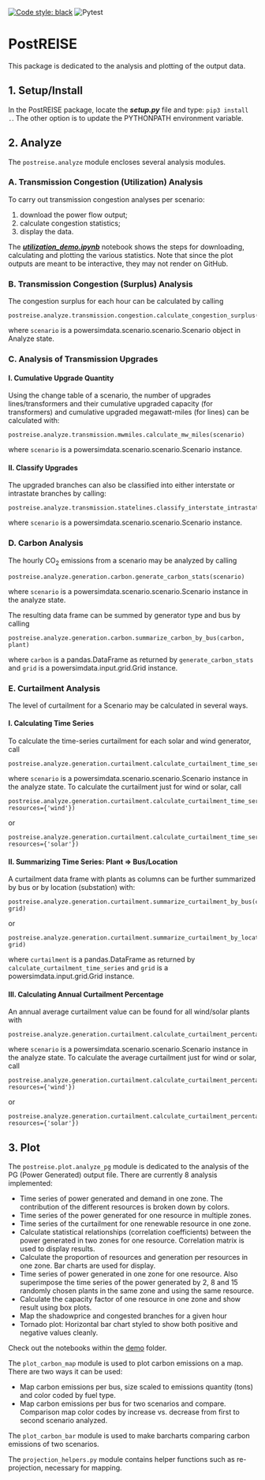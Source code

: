 [![Code style: black](https://img.shields.io/badge/code%20style-black-000000.svg)](https://github.com/psf/black)
![Pytest](https://github.com/Breakthrough-Energy/PostREISE/workflows/Run%20pytest/badge.svg)

# PostREISE
This package is dedicated to the analysis and plotting of the output data.


## 1. Setup/Install
In the PostREISE package, locate the ***setup.py*** file and type:
`pip3 install .`. The other option is to update the PYTHONPATH environment
variable.



## 2. Analyze
The `postreise.analyze` module encloses several analysis modules.

### A. Transmission Congestion (Utilization) Analysis
To carry out transmission congestion analyses per scenario:
1. download the power flow output;
2. calculate congestion statistics;
3. display the data.

The ***[utilization_demo.ipynb][utilization]*** notebook shows the steps for 
downloading, calculating and plotting the various statistics. Note that since 
the plot outputs are meant to be interactive, they may not render on GitHub.

### B. Transmission Congestion (Surplus) Analysis
The congestion surplus for each hour can be calculated by calling
```
postreise.analyze.transmission.congestion.calculate_congestion_surplus(scenario)
```
where `scenario` is a powersimdata.scenario.scenario.Scenario object in Analyze
state.

### C. Analysis of Transmission Upgrades

#### I. Cumulative Upgrade Quantity
Using the change table of a scenario, the number of upgrades lines/transformers
and their cumulative upgraded capacity (for transformers) and cumulative
upgraded megawatt-miles (for lines) can be calculated with:
```
postreise.analyze.transmission.mwmiles.calculate_mw_miles(scenario)
```
where `scenario` is a powersimdata.scenario.scenario.Scenario instance.

#### II. Classify Upgrades
The upgraded branches can also be classified into either interstate or
intrastate branches by calling:

```
postreise.analyze.transmission.statelines.classify_interstate_intrastate(scenario)
```
where `scenario` is a powersimdata.scenario.scenario.Scenario instance.

### D. Carbon Analysis
The hourly CO<sub>2</sub> emissions from a scenario may be analyzed by calling

```
postreise.analyze.generation.carbon.generate_carbon_stats(scenario)
```
where `scenario` is a powersimdata.scenario.scenario.Scenario instance in the 
analyze state.

The resulting data frame can be summed by generator type and bus by calling
```
postreise.analyze.generation.carbon.summarize_carbon_by_bus(carbon, plant)
```
where `carbon` is a pandas.DataFrame as returned by `generate_carbon_stats` and
`grid` is a powersimdata.input.grid.Grid instance.

### E. Curtailment Analysis
The level of curtailment for a Scenario may be calculated in several ways.

#### I. Calculating Time Series
To calculate the time-series curtailment for each solar and wind generator, call
```
postreise.analyze.generation.curtailment.calculate_curtailment_time_series(scenario)
```
where `scenario` is a powersimdata.scenario.scenario.Scenario instance in the 
analyze state. To calculate the curtailment just for wind or solar, call
```
postreise.analyze.generation.curtailment.calculate_curtailment_time_series(scenario, resources={'wind'})
```
or
```
postreise.analyze.generation.curtailment.calculate_curtailment_time_series(scenario, resources={'solar'})
```

#### II. Summarizing Time Series: Plant => Bus/Location
A curtailment data frame with plants as columns can be further summarized by bus
or by location (substation) with:
```
postreise.analyze.generation.curtailment.summarize_curtailment_by_bus(curtailment, grid)
```
or

```
postreise.analyze.generation.curtailment.summarize_curtailment_by_location(curtailment, grid)
```

where `curtailment` is a pandas.DataFrame as returned by
`calculate_curtailment_time_series` and `grid` is a
powersimdata.input.grid.Grid instance.

#### III. Calculating Annual Curtailment Percentage
An annual average curtailment value can be found for all wind/solar plants with

```
postreise.analyze.generation.curtailment.calculate_curtailment_percentage(scenario)
```
where `scenario` is a powersimdata.scenario.scenario.Scenario instance in the 
analyze state. To calculate the average curtailment just for wind or solar, call
```
postreise.analyze.generation.curtailment.calculate_curtailment_percentage(scenario, resources={'wind'})
```
or
```
postreise.analyze.generation.curtailment.calculate_curtailment_percentage(scenario, resources={'solar'})
```


## 3. Plot
The `postreise.plot.analyze_pg` module is dedicated to the analysis of the PG
(Power Generated) output file. There are currently 8 analysis implemented:
* Time series of power generated and demand in one zone. The contribution of
the different resources is broken down by colors.
* Time series of the power generated for one resource in multiple zones.
* Time series of the curtailment for one renewable resource in one zone.
* Calculate statistical relationships (correlation coefficients) between the
power generated in two zones for one resource. Correlation matrix is used to
display results.
* Calculate the proportion of resources and generation per resources in one
zone. Bar charts are used for display.
* Time series of power generated in one zone for one resource. Also superimpose
the time series of the power generated by 2, 8 and 15 randomly chosen plants in
the same zone and using the same resource.
* Calculate the capacity factor of one resource in one zone and show result
using box plots.
* Map the shadowprice and congested branches for a given hour
* Tornado plot: Horizontal bar chart styled to show both positive and negative 
values cleanly.

Check out the notebooks within the [demo][plot_notebooks] folder.

[plot_notebooks]: https://github.com/Breakthrough-Energy/PostREISE/blob/develop/postreise/plot/demo/
[utilization]: https://github.com/Breakthrough-Energy/PostREISE/tree/develop/postreise/analyze/transmission/demo/utilization_demo.ipynb
[shadowprice]: https://github.com/Breakthrough-Energy/PostREISE/tree/develop/postreise/plot/demo/plot_shadowprice_demo.ipynb

The `plot_carbon_map` module is used to plot carbon emissions on a map.
There are two ways it can be used:
* Map carbon emissions per bus, size scaled to emissions quantity (tons) and 
color coded by fuel type.
* Map carbon emissions per bus for two scenarios and compare.
Comparison map color codes by increase vs. decrease from first to second 
scenario analyzed.

The `plot_carbon_bar` module is used to make barcharts comparing carbon 
emissions of two scenarios.

The `projection_helpers.py` module contains helper functions such as 
re-projection, necessary for mapping.
